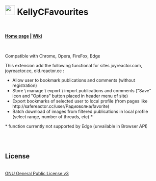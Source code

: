 <h1><img src="https://catface.ru/userfiles/media/udata_1544561629_uixtxchu.png" width="32"> KellyCFavourites</h1>
<br>
<br>
<b><a href="https://catface.ru/way/kellyc_favorites/">Home page</a> | <a href="//github.com/NC22/KellyCFavorites/wiki">Wiki</a></b>
<br>
<br>
<br>
<p>Compatible with Chrome, Opera, FireFox, Edge</p>
<p>This extension add the following functional for sites joyreactor.com, joyreactor.cc, old.reactor.cc : </p>
<p>
<ul>
    <li>Allow user to bookmark publications and comments (without registration)</li>
    <li>Store \ manage \ export \ import publications and comments ("Save" icon and "Options" button placed in header menu of site)</li>
    <li>Export bookmarks of selected user to local profile (from pages like http://safereactor.cc/user/Радиоволна/favorite)</li>
    <li>Batch download of images from filtered publications in local profile (select range, number of threads, etc) *</li>
</ul>
</p>
<p>* function currently not supported by Edge (unvailable in Browser API)</p> 
<br>
<br>
<h2>License</h2>
<br>
<a href="http://www.gnu.org/licenses/gpl.html">GNU General Public License v3</a>
<br>
<br>